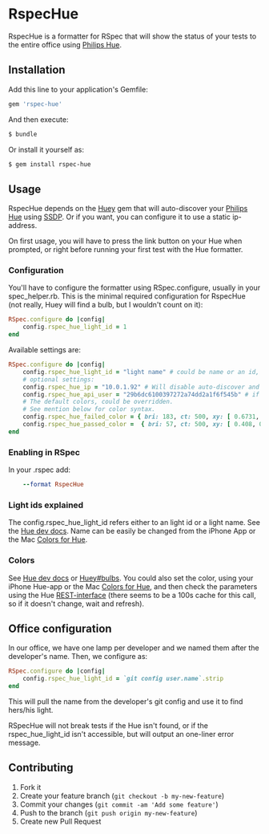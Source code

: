 # RspecHue

RspecHue is a formatter for RSpec that will show the status of your tests to the entire office using [Philips Hue][].

## Installation

Add this line to your application's Gemfile:

```bash
gem 'rspec-hue'
```

And then execute:

```bash
$ bundle
```

Or install it yourself as:

```bash
$ gem install rspec-hue
```
## Usage

RspecHue depends on the [Huey](https://github.com/Veraticus/huey) gem that will auto-discover your [Philips Hue][] using [SSDP](http://en.wikipedia.org/wiki/Simple_Service_Discovery_Protocol). 
Or if you want, you can configure it to use a static ip-address.

On first usage, you will have to press the link button on your Hue when prompted, or right before running your first test with the Hue formatter.

### Configuration
You'll have to configure the formatter using RSpec.configure, usually in your spec_helper.rb.
This is the minimal required configuration for RspecHue (not really, Huey will find a bulb, but I wouldn't count on it):

```ruby
RSpec.configure do |config|
    config.rspec_hue_light_id = 1 
end
```

Available settings are:

```ruby
RSpec.configure do |config|
    config.rspec_hue_light_id = "light name" # could be name or an id, depending on how you named your lights
    # optional settings: 
    config.rspec_hue_ip = "10.0.1.92" # Will disable auto-discover and use this static ip
    config.rspec_hue_api_user = "29b6dc6100397272a74dd2a1f6f545b" # if you want to use another api user in your Hue 
    # The default colors, could be overridden. 
    # See mention below for color syntax.
    config.rspec_hue_failed_color = { bri: 183, ct: 500, xy: [ 0.6731, 0.3215 ] } # red, default for failing specs
    config.rspec_hue_passed_color =  { bri: 57, ct: 500, xy: [ 0.408, 0.517 ] } # green, default for passing specs
end
```
### Enabling in RSpec
In your .rspec add:

```ruby
    --format RspecHue
```
### Light ids explained
The config.rspec\_hue\_light_id refers either to an light id or a light name. See the [Hue dev docs](http://developers.meethue.com/1_lightsapi.html#11_get_all_lights).
Name can be easily be changed from the iPhone App or the Mac [Colors for Hue](https://itunes.apple.com/se/app/colors-for-hue/id581915465?mt=12).


### Colors
See [Hue dev docs](http://developers.meethue.com/1_lightsapi.html#16_set_light_state) or [Huey#bulbs](https://github.com/Veraticus/huey#bulbs).
You could also set the color, using your iPhone Hue-app or the Mac [Colors for Hue](https://itunes.apple.com/se/app/colors-for-hue/id581915465?mt=12), and then check the parameters using the Hue [REST-interface](http://developers.meethue.com/1_lightsapi.html#14_get_light_attributes_and_state) (there seems to be a 100s cache for this call, so if it doesn't change, wait and refresh).

## Office configuration
In our office, we have one lamp per developer and we named them after the developer's name. Then, we configure as:

```ruby
RSpec.configure do |config|
    config.rspec_hue_light_id = `git config user.name`.strip
end
```

This will pull the name from the developer's git config and use it to find hers/his light.

RSpecHue will not break tests if the Hue isn't found, or if the rspec\_hue\_light\_id isn't accessible, but will output an one-liner error message.

## Contributing

1. Fork it
2. Create your feature branch (`git checkout -b my-new-feature`)
3. Commit your changes (`git commit -am 'Add some feature'`)
4. Push to the branch (`git push origin my-new-feature`)
5. Create new Pull Request

[Philips Hue]: http://www.meethue.com/
